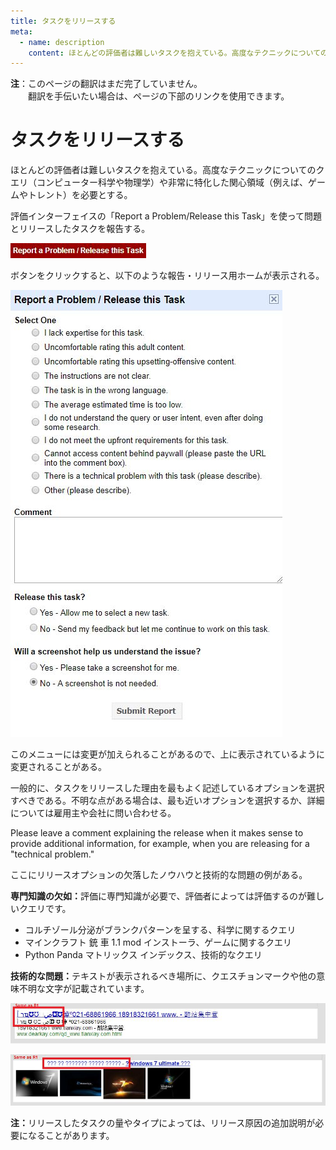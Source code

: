```yaml
---
title: タスクをリリースする
meta:
  - name: description
    content: ほとんどの評価者は難しいタスクを抱えている。高度なテクニックについてのクエリ（コンピューター科学や物理学）や非常に特化した関心領域（例えば、ゲームやトレント）を必要とする。
---
```


<div class="note">

**注**：このページの翻訳はまだ完了していません。  
　　翻訳を手伝いたい場合は、ページの下部のリンクを使用できます。

</div>

# タスクをリリースする

ほとんどの評価者は難しいタスクを抱えている。高度なテクニックについてのクエリ（コンピューター科学や物理学）や非常に特化した関心領域（例えば、ゲームやトレント）を必要とする。

評価インターフェイスの「Report a Problem/Release this Task」を使って問題とリリースしたタスクを報告する。

![](../images/img850.jpg)

ボタンをクリックすると、以下のような報告・リリース用ホームが表示される。

![](../images/img851.jpg)

このメニューには変更が加えられることがあるので、上に表示されているように変更されることがある。

一般的に、タスクをリリースした理由を最もよく記述しているオプションを選択すべきである。不明な点がある場合は、最も近いオプションを選択するか、詳細については雇用主や会社に問い合わせる。

Please leave a comment explaining the release when it makes sense to provide additional information, for example, when you are releasing for a "technical problem."

ここにリリースオプションの欠落したノウハウと技術的な問題の例がある。

**専門知識の欠如：**<!-- -->評価に専門知識が必要で、評価者によっては評価するのが難しいクエリです。

- <span class="query">コルチゾール分泌がブランクパターンを呈する</span>、科学に関するクエリ
- <span class="query">マインクラフト 銃 車 1.1 mod インストーラ</span>、ゲームに関するクエリ
- <span class="query">Python Panda マトリックス インデックス</span>、技術的なクエリ

**技術的な問題：**<!-- -->テキストが表示されるべき場所に、クエスチョンマークや他の意味不明な文字が記載されています。

![](../images/img853.jpg)

![](../images/img854.jpg)

**注：**<!-- -->リリースしたタスクの量やタイプによっては、リリース原因の追加説明が必要になることがあります。
